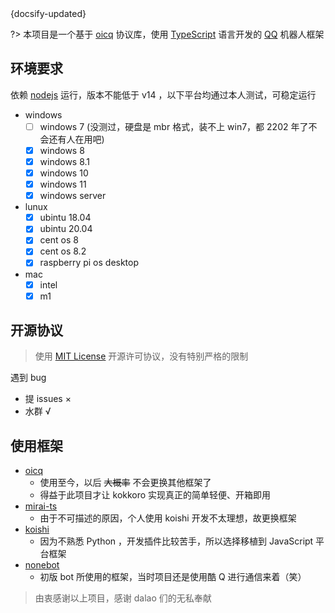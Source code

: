 <div class="updated">{docsify-updated}</div>

?> 本项目是一个基于 [oicq](https://github.com/takayama-lily/oicq) 协议库，使用 [TypeScript](https://www.typescriptlang.org/) 语言开发的 [QQ](https://im.qq.com/index) 机器人框架

## 环境要求

依赖 [nodejs](https://nodejs.org/zh-cn/) 运行，版本不能低于 v14 ，以下平台均通过本人测试，可稳定运行

- windows
  + [ ] windows 7 (没测过，硬盘是 mbr 格式，装不上 win7，都 2202 年了不会还有人在用吧)
  + [x] windows 8
  + [x] windows 8.1
  + [x] windows 10
  + [x] windows 11
  + [x] windows server
- lunux
  + [x] ubintu 18.04
  + [x] ubintu 20.04
  + [x] cent os 8
  + [x] cent os 8.2
  + [x] raspberry pi os desktop
- mac
  + [x] intel
  + [x] m1

## 开源协议

> 使用 [MIT License](https://github.com/kokkorojs/kokkoro/blob/master/LICENSE) 开源许可协议，没有特别严格的限制

遇到 bug

- 提 issues ×
- 水群 √

## 使用框架

- [oicq](https://github.com/takayama-lily/oicq)
  + 使用至今，以后 ~~大概率~~ 不会更换其他框架了
  + 得益于此项目才让 kokkoro 实现真正的简单轻便、开箱即用
- [mirai-ts](https://github.com/YunYouJun/mirai-ts)
  + 由于不可描述的原因，个人使用 koishi 开发不太理想，故更换框架
- [koishi](https://github.com/koishijs/koishi)
  + 因为不熟悉 Python ，开发插件比较苦手，所以选择移植到 JavaScript 平台框架
- [nonebot](https://github.com/nonebot/nonebot)
  + 初版 bot 所使用的框架，当时项目还是使用酷 Q 进行通信来着（笑）

> 由衷感谢以上项目，感谢 dalao 们的无私奉献